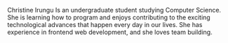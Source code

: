 Christine Irungu Is an undergraduate student studying Computer Science. She is learning how to program and enjoys contributing to the exciting technological advances that happen every day in our lives. She has experience in frontend web development, and she loves team building.
